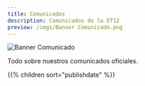 ```yaml
---
title: Comunicados
description: Comunicados de la ET12
preview: /imgs/Banner Comunicado.png
---
```


![Banner Comunicado](/imgs/Banner%20Comunicado.png)

Todo sobre nuestros comunicados oficiales.

{{% children sort="publishdate" %}}
